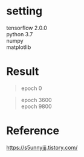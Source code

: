 # setting  
tensorflow 2.0.0  
python 3.7  
numpy  
matplotlib  

# Result  
> epoch 0  

> epoch 3600  
> epoch 9800  

# Reference  
https://s5unnyjjj.tistory.com/
